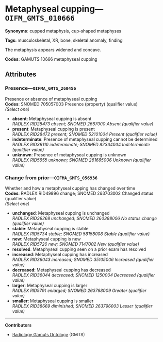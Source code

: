 # Metaphyseal cupping—`OIFM_GMTS_010666`

**Synonyms:** cupped metaphysis, cup-shaped metaphyses

**Tags:** musculoskeletal, XR, bone, skeletal anomaly, finding

The metaphysis appears widened and concave.

**Codes:** GAMUTS 10666 metaphyseal cupping

## Attributes

### Presence—`OIFMA_GMTS_260456`

Presence or absence of metaphyseal cupping  
**Codes**: SNOMED 705057003 Presence (property) (qualifier value)  
*(Select one)*

- **absent**: Metaphyseal cupping is absent  
_RADLEX RID28473 absent; SNOMED 2667000 Absent (qualifier value)_
- **present**: Metaphyseal cupping is present  
_RADLEX RID28472 present; SNOMED 52101004 Present (qualifier value)_
- **indeterminate**: Presence of metaphyseal cupping cannot be determined  
_RADLEX RID39110 indeterminate; SNOMED 82334004 Indeterminate (qualifier value)_
- **unknown**: Presence of metaphyseal cupping is unknown  
_RADLEX RID5655 unknown; SNOMED 261665006 Unknown (qualifier value)_

### Change from prior—`OIFMA_GMTS_056936`

Whether and how a metaphyseal cupping has changed over time  
**Codes**: RADLEX RID49896 change; SNOMED 263703002 Changed status (qualifier value)  
*(Select one)*

- **unchanged**: Metaphyseal cupping is unchanged  
_RADLEX RID39268 unchanged; SNOMED 260388006 No status change (qualifier value)_
- **stable**: Metaphyseal cupping is stable  
_RADLEX RID5734 stable; SNOMED 58158008 Stable (qualifier value)_
- **new**: Metaphyseal cupping is new  
_RADLEX RID5720 new; SNOMED 7147002 New (qualifier value)_
- **resolved**: Metaphyseal cupping seen on a prior exam has resolved  
- **increased**: Metaphyseal cupping has increased  
_RADLEX RID36043 increased; SNOMED 35105006 Increased (qualifier value)_
- **decreased**: Metaphyseal cupping has decreased  
_RADLEX RID36044 decreased; SNOMED 1250004 Decreased (qualifier value)_
- **larger**: Metaphyseal cupping is larger  
_RADLEX RID5791 enlarged; SNOMED 263768009 Greater (qualifier value)_
- **smaller**: Metaphyseal cupping is smaller  
_RADLEX RID38669 diminished; SNOMED 263796003 Lesser (qualifier value)_

---

**Contributors**

- [Radiology Gamuts Ontology](https://gamuts.net/) (GMTS)